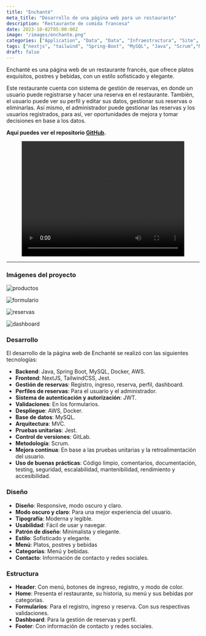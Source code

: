 ```yaml
---
title: "Enchanté"
meta_title: "Desarrollo de una página web para un restaurante"
description: "Restaurante de comida francesa"
date: 2023-10-02T05:00:00Z
image: "/images/enchante.png"
categories: ["Application", "Data", "Data", "Infraestructura", "Site", "Web Design"]
tags: ["nextjs", "tailwind", "Spring-Boot", "MySQL", "Java", "Scrum","Node", "Docker", "AWS", "Jest"]
draft: false
---
```

Enchanté es una página web de un restaurante francés, que ofrece platos exquisitos, postres y bebidas, con un estilo sofisticado y elegante.

Este restaurante cuenta con sistema de gestión de reservas, en donde un usuario puede registrarse y hacer una reserva en el restaurante. También, el usuario puede ver su perfil y editar sus datos, gestionar sus reservas o eliminarlas. Así mismo, el administrador puede gestionar las reservas y los usuarios registrados, para así, ver oportunidades de mejora y tomar decisiones en base a los datos.

**Aquí puedes ver el repositorio [GitHub](https://github.com/DaisyDewD/Echante).**

<div style={{ display: 'flex', marginBottom: '20px' }}>
  <div style={{ flex: 1, marginRight: '20px' }}>
    <figure>
        <video
            controls
            width="100%"
            height="300"
            style={{ width: '100%', marginTop: '20px' }}
        >
        <source src="/videos/enchante.mp4" type="video/mp4" />
      </video>
    </figure>
  </div>
</div>

---

### Imágenes del proyecto

<Tabs>

<Tab name="Productos">

![productos](/images/enchante-1.png)
</Tab>

<Tab name="Formulario">

![formulario](/images/enchante-2.png)
</Tab>

<Tab name="Reservas">

![reservas](/images/enchante-3.png)

</Tab>

<Tab name="Gestión de reservas y perfil">

![dashboard](/images/enchante-4.png)

</Tab>

</Tabs>

### Desarrollo
El desarrollo de la página web de Enchanté se realizó con las siguientes tecnologías:

* **Backend**: Java, Spring Boot, MySQL, Docker, AWS.
* **Frontend**: NextJS, TailwindCSS, Jest.
* **Gestión de reservas**: Registro, ingreso, reserva, perfil, dashboard.
* **Perfiles de reservas**: Para el usuario y el administrador.
* **Sistema de autenticación y autorización**: JWT.
* **Validaciones**: En los formularios.
* **Despliegue**: AWS, Docker.
* **Base de datos**: MySQL.
* **Arquitectura**: MVC.
* **Pruebas unitarias**: Jest.
* **Control de versiones**: GitLab.
* **Metodología**: Scrum.
* **Mejora continua**: En base a las pruebas unitarias y la retroalimentación del usuario.
* **Uso de buenas prácticas**: Código limpio, comentarios, documentación, testing, seguridad, escalabilidad, mantenibilidad, rendimiento y accesibilidad.


### Diseño

* **Diseño**: Responsive, modo oscuro y claro.
* **Modo oscuro y claro**: Para una mejor experiencia del usuario.
* **Tipografía**: Moderna y legible.
* **Usabilidad**: Fácil de usar y navegar.
* **Patrón de diseño**: Minimalista y elegante.
* **Estilo**: Sofisticado y elegante.
* **Menú**: Platos, postres y bebidas
* **Categorías**: Menú y bebidas.
* **Contacto**: Información de contacto y redes sociales.

### Estructura

* **Header**: Con menú, botones de ingreso, registro, y modo de color.
* **Home**: Presenta el restaurante, su historia, su menú y sus bebidas por categorías.
* **Formularios**: Para el registro, ingreso y reserva. Con sus respectivas validaciones.
* **Dashboard**: Para la gestión de reservas y perfil.
* **Footer**: Con información de contacto y redes sociales.


